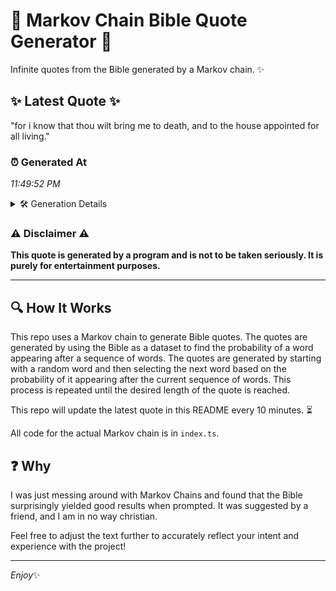 # 📖 Markov Chain Bible Quote Generator 📖

Infinite quotes from the Bible generated by a Markov chain. ✨

## ✨ Latest Quote ✨
"for i know that thou wilt bring me to death, and to the house appointed for all living."

### ⏰ Generated At
*11:49:52 PM*

<details>
    <summary>🛠️ Generation Details</summary>
    <p>
        <strong>🌱 Seed:</strong> for<br>
        <strong>🔄 Iterations:</strong> 17<br>
        <strong>📜 Context History:</strong><br>[ for ]: i<br>[ for, i ]: know<br>[ for, i, know ]: that<br>[ for, i, know, that ]: thou<br>[ for, i, know, that, thou ]: wilt<br>[ for, i, know, that, thou, wilt ]: bring<br>[ i, know, that, thou, wilt, bring ]: me<br>[ know, that, thou, wilt, bring, me ]: to<br>[ that, thou, wilt, bring, me, to ]: death,<br>[ thou, wilt, bring, me, to, death, ]: and<br>[ wilt, bring, me, to, death,, and ]: to<br>[ bring, me, to, death,, and, to ]: the<br>[ me, to, death,, and, to, the ]: house<br>[ to, death,, and, to, the, house ]: appointed<br>[ death,, and, to, the, house, appointed ]: for<br>[ and, to, the, house, appointed, for ]: all<br>[ to, the, house, appointed, for, all ]: living.<br>
    </p>
</details>

### ⚠️ Disclaimer ⚠️
**This quote is generated by a program and is not to be taken seriously. It is purely for entertainment purposes.**

---

## 🔍 How It Works

This repo uses a Markov chain to generate Bible quotes. The quotes are generated by using the Bible as a dataset to find the probability of a word appearing after a sequence of words. The quotes are generated by starting with a random word and then selecting the next word based on the probability of it appearing after the current sequence of words. This process is repeated until the desired length of the quote is reached.

This repo will update the latest quote in this README every 10 minutes. ⏳

All code for the actual Markov chain is in `index.ts`.

## ❓ Why

I was just messing around with Markov Chains and found that the Bible surprisingly yielded good results when prompted. 
It was suggested by a friend, and I am in no way christian.

Feel free to adjust the text further to accurately reflect your intent and experience with the project!

---

*Enjoy*✨
